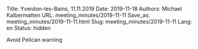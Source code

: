 Title: Yverdon-les-Bains, 11.11.2019
Date: 2019-11-18
Authors: Michael Kalbermatten
URL: meeting_minutes/2019-11-11
Save_as: meeting_minutes/2019-11-11.html
Slug: meeting_minutes/2019-11-11
Lang: en
Status: hidden


Avoid Pelican warning
